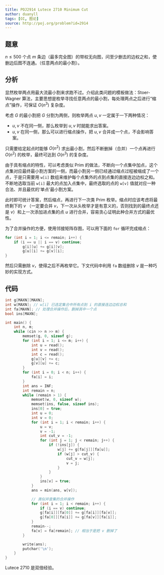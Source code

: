 ```yaml
---
title: POJ2914 Lutece 2710 Minimum Cut
author: duanyll
tags: [OI, 图论]
source: http://poj.org/problem?id=2914
---
```


## 题意

$n\leq 500$ 个点 $m$ 条边（最多完全图）的带权无向图，问至少删去的边权之和，使删边后图不连通。（任意两点的最小割）。

## 分析

显然枚举两点用最大流最小割来求跑不过。介绍此类问题的模板做法：Stoer-Wagner 算法，主要思想是枚举寻找任意两点的最小割，每处理两点之后进行“缩点”操作，可保证 $O(n^3)$ 复杂度。

考虑 $G$ 的最小割把 $G$ 分割为两侧，则枚举两点 $u,v$ 一定属于一下两种情况：

- $u, v$ 不在同一侧，那么枚举到 $u, v$ 时就能求出答案。
- $u, v$ 在同一侧，那么可以进行缩点操作，把 $u,v$ 合并成一个点，不会影响答案。

只需要给定起点时能够 $O(n^2)$ 求出最小割，然后不断删掉（合并）一个点再进行 $O(n^2)$ 的枚举，最终可达到 $O(n^3)$ 的复杂度。

由于具有缩点的特性，可以考虑类似 Prim 的做法，不断向一个点集中加点，这个点集对应最终最小割方案的一侧，而最小割另一侧已经通过缩点过程被缩成了一个点，于是只需要用 `w[i]` 数组来维护每个点集外的点到点集的直接连边边权之和。不断地选取当前 `w[i]` 最大的点加入点集中，最终选取的点的 `w[v]` 值就对应一种合法、并且最优的‘单点’最小割方案。

此时即可统计答案，然后缩点，再进行下一次类 Prim 枚举。缩点时应该考虑将最终剩下的 $v$ （一定要合并 $v$，下一次从头枚举才是有意义的，否则找到的最终点还是 $v$）和上一次添加进点集的点 $u$ 进行合并，容易贪心证明此种合并方式的最优性。

为了合并操作的方便，使用邻接矩阵存图，可以用下面的 `for` 循环完成缩点：

```cpp
for (int i = 1; i <= remain; i++) {
    if (i == u || i == v) continue;
        g[i][u] += g[i][v];
        g[u][i] += g[v][i];
}
```

然后只需删除 $v$，使得之后不再枚举它。下文代码中利用 `fa` 数组删除 $v$ 是一种巧妙的实现方式。

## 代码

```cpp
int g[MAXN][MAXN];
int w[MAXN]; // w[i] 已选定集合中所有点到 i 的直接连边边权总和
int fa[MAXN]; // 处理合并操作后，删掉其中一个点
bool ins[MAXN];

int main() {
    int n, m;
    while (cin >> n >> m) {
        memset(g, 0, sizeof g);
        for (int i = 1; i <= m; i++) {
            int u = read();
            int v = read();
            int c = read();
            g[u][v] += c;
            g[v][u] += c;
        }
        for (int i = 0; i < n; i++) {
            fa[i] = i;
        }
        int ans = INF;
        int remain = n;
        while (remain > 1) {
            memset(w, 0, sizeof w);
            memset(ins, false, sizeof ins);
            ins[0] = true;
            int u = 0;
            int v = 0;
            for (int i = 1; i < remain; i++) {
                u = v;
                v = -1;
                int cut_v = -1;
                for (int j = 1; j < remain; j++) {
                    if (!ins[j]) {
                        w[j] += g[fa[j]][fa[u]];
                        if (w[j] > cut_v) {
                            cut_v = w[j];
                            v = j;
                        }
                    }
                }
                ins[v] = true;
            }
            ans = min(ans, w[v]);

            // 类似并查集的合并操作
            for (int i = 1; i < remain; i++) {
                if (i == v) continue;
                g[fa[i]][fa[0]] += g[fa[i]][fa[v]];
                g[fa[0]][fa[i]] += g[fa[v]][fa[i]];
            }
            remain--;
            fa[v] = fa[remain]; // 相当于是把 v 删掉了
        }

        write(ans);
        putchar('\n');
    }
}
```

Lutece 2710 是双倍经验。